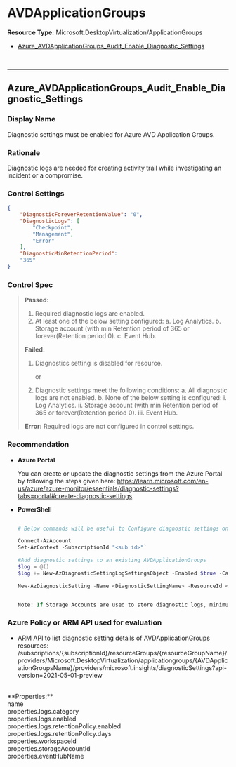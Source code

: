 ﻿# AVDApplicationGroups

**Resource Type:** Microsoft.DesktopVirtualization/ApplicationGroups

<!-- TOC -->

- [Azure_AVDApplicationGroups_Audit_Enable_Diagnostic_Settings](#azure_AVDApplicationGroups_audit_enable_diagnostic_settings)

<!-- /TOC -->
<br/>

___ 

## Azure_AVDApplicationGroups_Audit_Enable_Diagnostic_Settings 

### Display Name 
Diagnostic settings must be enabled for Azure AVD Application Groups.

### Rationale 
Diagnostic logs are needed for creating activity trail while investigating an incident or a compromise.

### Control Settings 
```json 
{
    "DiagnosticForeverRetentionValue": "0",
    "DiagnosticLogs": [
        "Checkpoint",
 		"Management",
 		"Error"
    ],
    "DiagnosticMinRetentionPeriod":
	"365"
}
 ``` 
### Control Spec 

> **Passed:** 
> 1. Required diagnostic logs are enabled.
> 2. At least one of the below setting configured:
> a. Log Analytics.
> b. Storage account (with min Retention period of 365 or forever(Retention period 0).
> c. Event Hub.
> 
> **Failed:** 
> 1. Diagnostics setting is disabled for resource.
> 
>       or
>
> 2. Diagnostic settings meet the following conditions:
> a. All diagnostic logs are not enabled.
> b. None of the below setting is configured:
> i. Log Analytics.
> ii. Storage account (with min Retention period of 365 or forever(Retention period 0).
> iii. Event Hub.
> 
> **Error:** 
> Required logs are not configured in control settings.
> 

### Recommendation 

- **Azure Portal** 

	 You can create or update the diagnostic settings from the Azure Portal by following the steps given here: https://learn.microsoft.com/en-us/azure/azure-monitor/essentials/diagnostic-settings?tabs=portal#create-diagnostic-settings.

- **PowerShell** 

	 ```powershell 

	# Below commands will be useful to Configure diagnostic settings on AVDApplicationGroups

    Connect-AzAccount
	Set-AzContext -SubscriptionId "<sub id>"`
	
	#Add diagnostic settings to an existing AVDApplicationGroups
	$log = @()
	$log += New-AzDiagnosticSettingLogSettingsObject -Enabled $true -CategoryGroup allLogs

	New-AzDiagnosticSetting -Name <DiagnosticSettingName> -ResourceId <AVDApplicationGroupsResourceId> -WorkspaceId <LogAnalyticsWorkspaceID> -Log $log -StorageAccountId <StorageAccountResourceId> -EventHubName <EventHubName>-EventHubAuthorizationRuleId <EventHubAuthorizationRuleId>

	
	Note: If Storage Accounts are used to store diagnostic logs, minimum retention period must be set to '365' or '0' (forever). 
 	```  
### Azure Policy or ARM API used for evaluation 

- ARM API to list diagnostic setting details of AVDApplicationGroups resources: /subscriptions/{subscriptionId}/resourceGroups/{resourceGroupName}/providers/Microsoft.DesktopVirtualization/applicationgroups/{AVDApplicationGroupsName}/providers/microsoft.insights/diagnosticSettings?api-version=2021-05-01-preview<br />
<br/>
**Properties:**<br/> 
name<br />
properties.logs.category<br />
properties.logs.enabled<br />
properties.logs.retentionPolicy.enabled<br />
properties.logs.retentionPolicy.days<br />
properties.workspaceId<br />
properties.storageAccountId<br />
properties.eventHubName<br />
<br />

<br />
